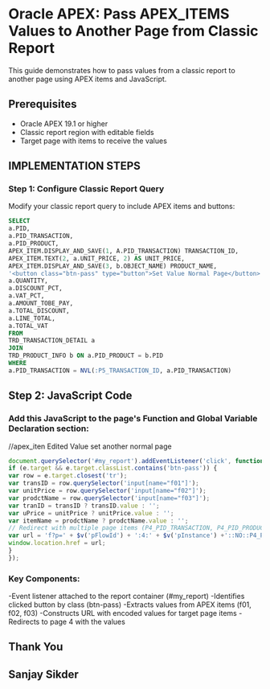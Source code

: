 # Oracle APEX: Pass APEX_ITEMS Values to Another Page from Classic Report 
This guide demonstrates how to pass values from a classic report to another page using APEX items and JavaScript.
## Prerequisites
- Oracle APEX 19.1 or higher
- Classic report region with editable fields
- Target page with items to receive the values
## IMPLEMENTATION STEPS
### Step 1: Configure Classic Report Query
Modify your classic report query to include APEX items and buttons:
```sql
SELECT
a.PID,
a.PID_TRANSACTION,
a.PID_PRODUCT,
APEX_ITEM.DISPLAY_AND_SAVE(1, A.PID_TRANSACTION) TRANSACTION_ID,
APEX_ITEM.TEXT(2, a.UNIT_PRICE, 2) AS UNIT_PRICE,
APEX_ITEM.DISPLAY_AND_SAVE(3, b.OBJECT_NAME) PRODUCT_NAME,
'<button class="btn-pass" type="button">Set Value Normal Page</button>' AS button,
a.QUANTITY,
a.DISCOUNT_PCT,
a.VAT_PCT,
a.AMOUNT_TOBE_PAY,
a.TOTAL_DISCOUNT,
a.LINE_TOTAL,
a.TOTAL_VAT
FROM
TRD_TRANSACTION_DETAIL a
JOIN
TRD_PRODUCT_INFO b ON a.PID_PRODUCT = b.PID
WHERE
a.PID_TRANSACTION = NVL(:P5_TRANSACTION_ID, a.PID_TRANSACTION)

```



## Step 2: JavaScript Code
### Add this JavaScript to the page's Function and Global Variable Declaration section:

//apex_iten Edited Value set another normal page


```JavaScript
document.querySelector('#my_report').addEventListener('click', function(e) {
if (e.target && e.target.classList.contains('btn-pass')) {
var row = e.target.closest('tr');
var transID = row.querySelector('input[name="f01"]');
var unitPrice = row.querySelector('input[name="f02"]');
var prodctName = row.querySelector('input[name="f03"]');
var tranID = transID ? transID.value : '';
var uPrice = unitPrice ? unitPrice.value : '';
var itemName = prodctName ? prodctName.value : '';
// Redirect with multiple page items (P4_PID_TRANSACTION, P4_PID_PRODUCT, P4_UNIT_PRICE)
var url = 'f?p=' + $v('pFlowId') + ':4:' + $v('pInstance') +'::NO::P4_PID_TRANSACTION,P4_PID_PRODUCT,P4_UNIT_PRICE:' +encodeURIComponent(tranID) + ',' +encodeURIComponent(uPrice) + ',' +encodeURIComponent(itemName);
window.location.href = url;
}
});
```

### Key Components:

-Event listener attached to the report container (#my_report)
-Identifies clicked button by class (btn-pass)
-Extracts values from APEX items (f01, f02, f03)
-Constructs URL with encoded values for target page items
-Redirects to page 4 with the values

## Thank You
## Sanjay Sikder
